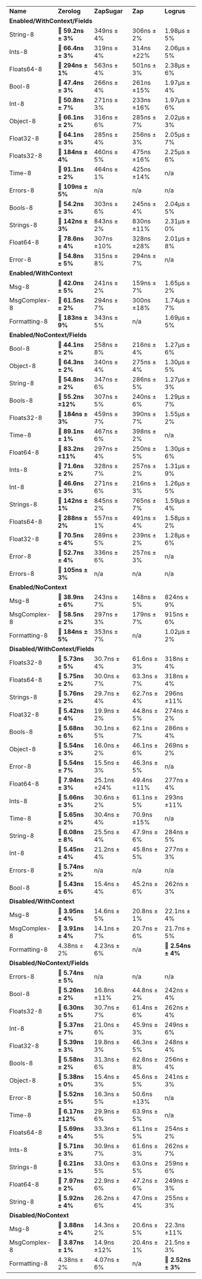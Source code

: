 <table><tr><td><b>Name</b></td><td><b>Zerolog</b></td><td><b>ZapSugar</b></td><td><b>Zap</b></td><td><b>Logrus</b></td></tr>
<tr><td colspan=5><b>Enabled/WithContext/Fields</b></td></tr>
<tr><td>String-8</td><td>&#x1F538; <b>59.2ns ± 3%</b></td><td>349ns ± 4%</td><td>306ns ± 2%</td><td>1.98µs ± 5%</td></tr>
<tr><td>Ints-8</td><td>&#x1F538; <b>66.4ns ± 3%</b></td><td>319ns ± 4%</td><td>314ns ±22%</td><td>2.06µs ± 5%</td></tr>
<tr><td>Floats64-8</td><td>&#x1F538; <b>294ns ± 1%</b></td><td>563ns ± 4%</td><td>501ns ± 3%</td><td>2.38µs ± 6%</td></tr>
<tr><td>Bool-8</td><td>&#x1F538; <b>47.4ns ± 3%</b></td><td>266ns ± 4%</td><td>261ns ±15%</td><td>1.97µs ± 4%</td></tr>
<tr><td>Int-8</td><td>&#x1F538; <b>50.8ns ± 7%</b></td><td>271ns ± 3%</td><td>233ns ±16%</td><td>1.97µs ± 6%</td></tr>
<tr><td>Object-8</td><td>&#x1F538; <b>66.1ns ± 2%</b></td><td>316ns ± 6%</td><td>285ns ± 7%</td><td>2.02µs ± 3%</td></tr>
<tr><td>Float32-8</td><td>&#x1F538; <b>64.1ns ± 3%</b></td><td>285ns ± 4%</td><td>256ns ± 3%</td><td>2.05µs ± 7%</td></tr>
<tr><td>Floats32-8</td><td>&#x1F538; <b>184ns ± 4%</b></td><td>460ns ± 5%</td><td>475ns ±16%</td><td>2.25µs ± 6%</td></tr>
<tr><td>Time-8</td><td>&#x1F538; <b>91.1ns ± 2%</b></td><td>464ns ± 1%</td><td>425ns ±14%</td><td>n/a</td></tr>
<tr><td>Errors-8</td><td>&#x1F538; <b>109ns ± 5%</b></td><td>n/a</td><td>n/a</td><td>n/a</td></tr>
<tr><td>Bools-8</td><td>&#x1F538; <b>54.2ns ± 3%</b></td><td>303ns ± 6%</td><td>245ns ± 4%</td><td>2.04µs ± 5%</td></tr>
<tr><td>Strings-8</td><td>&#x1F538; <b>142ns ± 3%</b></td><td>843ns ± 2%</td><td>830ns ±11%</td><td>2.31µs ± 0%</td></tr>
<tr><td>Float64-8</td><td>&#x1F538; <b>78.6ns ± 4%</b></td><td>307ns ±10%</td><td>328ns ±28%</td><td>2.01µs ± 8%</td></tr>
<tr><td>Error-8</td><td>&#x1F538; <b>54.8ns ± 5%</b></td><td>315ns ± 8%</td><td>294ns ± 7%</td><td>n/a</td></tr>
<tr><td colspan=5><b>Enabled/WithContext</b></td></tr>
<tr><td>Msg-8</td><td>&#x1F538; <b>42.0ns ± 5%</b></td><td>241ns ± 2%</td><td>159ns ± 7%</td><td>1.65µs ± 2%</td></tr>
<tr><td>MsgComplex-8</td><td>&#x1F538; <b>61.5ns ± 2%</b></td><td>294ns ± 7%</td><td>300ns ±18%</td><td>1.74µs ± 7%</td></tr>
<tr><td>Formatting-8</td><td>&#x1F538; <b>183ns ± 9%</b></td><td>343ns ± 5%</td><td>n/a</td><td>1.69µs ± 5%</td></tr>
<tr><td colspan=5><b>Enabled/NoContext/Fields</b></td></tr>
<tr><td>Bool-8</td><td>&#x1F538; <b>44.1ns ± 2%</b></td><td>258ns ± 8%</td><td>216ns ± 4%</td><td>1.27µs ± 6%</td></tr>
<tr><td>Object-8</td><td>&#x1F538; <b>64.3ns ± 2%</b></td><td>340ns ± 4%</td><td>275ns ± 4%</td><td>1.30µs ± 5%</td></tr>
<tr><td>String-8</td><td>&#x1F538; <b>54.8ns ± 2%</b></td><td>347ns ± 6%</td><td>286ns ± 5%</td><td>1.27µs ± 3%</td></tr>
<tr><td>Bools-8</td><td>&#x1F538; <b>55.2ns ±12%</b></td><td>307ns ± 5%</td><td>240ns ± 6%</td><td>1.29µs ± 7%</td></tr>
<tr><td>Floats32-8</td><td>&#x1F538; <b>184ns ± 3%</b></td><td>459ns ± 7%</td><td>390ns ± 7%</td><td>1.55µs ± 2%</td></tr>
<tr><td>Time-8</td><td>&#x1F538; <b>89.1ns ± 1%</b></td><td>467ns ± 6%</td><td>398ns ± 2%</td><td>n/a</td></tr>
<tr><td>Float64-8</td><td>&#x1F538; <b>83.2ns ±11%</b></td><td>297ns ± 4%</td><td>250ns ± 5%</td><td>1.30µs ± 6%</td></tr>
<tr><td>Ints-8</td><td>&#x1F538; <b>71.6ns ± 2%</b></td><td>328ns ± 7%</td><td>257ns ± 2%</td><td>1.31µs ± 9%</td></tr>
<tr><td>Int-8</td><td>&#x1F538; <b>46.6ns ± 3%</b></td><td>271ns ± 6%</td><td>216ns ± 3%</td><td>1.26µs ± 5%</td></tr>
<tr><td>Strings-8</td><td>&#x1F538; <b>142ns ± 1%</b></td><td>845ns ± 2%</td><td>765ns ± 7%</td><td>1.59µs ± 4%</td></tr>
<tr><td>Floats64-8</td><td>&#x1F538; <b>288ns ± 2%</b></td><td>557ns ± 1%</td><td>491ns ± 4%</td><td>1.58µs ± 2%</td></tr>
<tr><td>Float32-8</td><td>&#x1F538; <b>70.5ns ± 4%</b></td><td>289ns ± 5%</td><td>239ns ± 2%</td><td>1.28µs ± 6%</td></tr>
<tr><td>Error-8</td><td>&#x1F538; <b>52.7ns ± 4%</b></td><td>336ns ± 6%</td><td>257ns ± 3%</td><td>n/a</td></tr>
<tr><td>Errors-8</td><td>&#x1F538; <b>105ns ± 3%</b></td><td>n/a</td><td>n/a</td><td>n/a</td></tr>
<tr><td colspan=5><b>Enabled/NoContext</b></td></tr>
<tr><td>Msg-8</td><td>&#x1F538; <b>38.9ns ± 6%</b></td><td>243ns ± 7%</td><td>148ns ± 5%</td><td>824ns ± 9%</td></tr>
<tr><td>MsgComplex-8</td><td>&#x1F538; <b>58.5ns ± 2%</b></td><td>297ns ± 3%</td><td>179ns ± 7%</td><td>915ns ± 6%</td></tr>
<tr><td>Formatting-8</td><td>&#x1F538; <b>184ns ± 5%</b></td><td>353ns ± 7%</td><td>n/a</td><td>1.02µs ± 2%</td></tr>
<tr><td colspan=5><b>Disabled/WithContext/Fields</b></td></tr>
<tr><td>Floats32-8</td><td>&#x1F538; <b>5.73ns ± 5%</b></td><td>30.7ns ± 4%</td><td>61.6ns ± 3%</td><td>318ns ± 4%</td></tr>
<tr><td>Floats64-8</td><td>&#x1F538; <b>5.75ns ± 2%</b></td><td>30.0ns ± 7%</td><td>63.3ns ± 7%</td><td>318ns ± 4%</td></tr>
<tr><td>Strings-8</td><td>&#x1F538; <b>5.76ns ± 2%</b></td><td>29.7ns ± 4%</td><td>62.7ns ± 4%</td><td>296ns ±11%</td></tr>
<tr><td>Float32-8</td><td>&#x1F538; <b>5.42ns ± 4%</b></td><td>19.9ns ± 2%</td><td>44.8ns ± 5%</td><td>274ns ± 2%</td></tr>
<tr><td>Bools-8</td><td>&#x1F538; <b>5.68ns ± 6%</b></td><td>30.1ns ± 5%</td><td>62.1ns ± 7%</td><td>286ns ± 4%</td></tr>
<tr><td>Object-8</td><td>&#x1F538; <b>5.54ns ± 3%</b></td><td>16.0ns ± 2%</td><td>46.1ns ± 6%</td><td>269ns ± 2%</td></tr>
<tr><td>Error-8</td><td>&#x1F538; <b>5.54ns ± 7%</b></td><td>15.5ns ± 3%</td><td>46.3ns ± 5%</td><td>n/a</td></tr>
<tr><td>Float64-8</td><td>&#x1F538; <b>7.94ns ± 3%</b></td><td>25.1ns ±24%</td><td>49.4ns ±11%</td><td>277ns ± 4%</td></tr>
<tr><td>Ints-8</td><td>&#x1F538; <b>5.66ns ± 3%</b></td><td>30.6ns ± 2%</td><td>61.1ns ± 5%</td><td>293ns ±11%</td></tr>
<tr><td>Time-8</td><td>&#x1F538; <b>5.65ns ± 2%</b></td><td>30.4ns ± 4%</td><td>70.9ns ±15%</td><td>n/a</td></tr>
<tr><td>String-8</td><td>&#x1F538; <b>6.08ns ± 8%</b></td><td>25.5ns ± 4%</td><td>47.9ns ± 6%</td><td>284ns ± 5%</td></tr>
<tr><td>Int-8</td><td>&#x1F538; <b>5.45ns ± 4%</b></td><td>21.2ns ± 4%</td><td>45.8ns ± 5%</td><td>277ns ± 3%</td></tr>
<tr><td>Errors-8</td><td>&#x1F538; <b>5.74ns ± 2%</b></td><td>n/a</td><td>n/a</td><td>n/a</td></tr>
<tr><td>Bool-8</td><td>&#x1F538; <b>5.43ns ± 6%</b></td><td>15.4ns ± 4%</td><td>45.2ns ± 6%</td><td>262ns ± 3%</td></tr>
<tr><td colspan=5><b>Disabled/WithContext</b></td></tr>
<tr><td>Msg-8</td><td>&#x1F538; <b>3.95ns ± 4%</b></td><td>14.6ns ± 5%</td><td>20.8ns ± 1%</td><td>22.1ns ± 4%</td></tr>
<tr><td>MsgComplex-8</td><td>&#x1F538; <b>3.91ns ± 4%</b></td><td>14.1ns ± 7%</td><td>20.7ns ± 6%</td><td>21.7ns ± 5%</td></tr>
<tr><td>Formatting-8</td><td>4.38ns ± 2%</td><td>4.23ns ± 6%</td><td>n/a</td><td>&#x1F538; <b>2.54ns ± 4%</b></td></tr>
<tr><td colspan=5><b>Disabled/NoContext/Fields</b></td></tr>
<tr><td>Errors-8</td><td>&#x1F538; <b>5.74ns ± 5%</b></td><td>n/a</td><td>n/a</td><td>n/a</td></tr>
<tr><td>Bool-8</td><td>&#x1F538; <b>5.26ns ± 2%</b></td><td>16.8ns ±11%</td><td>44.8ns ± 2%</td><td>242ns ± 4%</td></tr>
<tr><td>Floats32-8</td><td>&#x1F538; <b>6.30ns ± 5%</b></td><td>30.7ns ± 7%</td><td>61.4ns ± 6%</td><td>262ns ± 4%</td></tr>
<tr><td>Int-8</td><td>&#x1F538; <b>5.37ns ± 7%</b></td><td>21.0ns ± 6%</td><td>45.9ns ± 3%</td><td>249ns ± 6%</td></tr>
<tr><td>Float32-8</td><td>&#x1F538; <b>5.39ns ± 3%</b></td><td>19.8ns ± 3%</td><td>46.3ns ± 5%</td><td>248ns ± 4%</td></tr>
<tr><td>Bools-8</td><td>&#x1F538; <b>5.58ns ± 2%</b></td><td>31.3ns ± 6%</td><td>62.8ns ± 8%</td><td>256ns ± 4%</td></tr>
<tr><td>Object-8</td><td>&#x1F538; <b>5.38ns ± 0%</b></td><td>15.4ns ± 3%</td><td>45.6ns ± 5%</td><td>241ns ± 3%</td></tr>
<tr><td>Error-8</td><td>&#x1F538; <b>5.52ns ± 5%</b></td><td>16.3ns ± 5%</td><td>50.6ns ±13%</td><td>n/a</td></tr>
<tr><td>Time-8</td><td>&#x1F538; <b>6.17ns ±12%</b></td><td>29.9ns ± 6%</td><td>63.9ns ± 5%</td><td>n/a</td></tr>
<tr><td>Floats64-8</td><td>&#x1F538; <b>5.69ns ± 4%</b></td><td>33.3ns ± 5%</td><td>61.1ns ± 5%</td><td>254ns ± 2%</td></tr>
<tr><td>Ints-8</td><td>&#x1F538; <b>5.71ns ± 3%</b></td><td>30.9ns ± 7%</td><td>61.6ns ± 3%</td><td>262ns ± 7%</td></tr>
<tr><td>Strings-8</td><td>&#x1F538; <b>6.21ns ± 1%</b></td><td>33.0ns ± 5%</td><td>63.0ns ± 5%</td><td>259ns ± 6%</td></tr>
<tr><td>Float64-8</td><td>&#x1F538; <b>7.97ns ± 2%</b></td><td>22.9ns ± 6%</td><td>47.2ns ± 6%</td><td>249ns ± 3%</td></tr>
<tr><td>String-8</td><td>&#x1F538; <b>5.92ns ± 4%</b></td><td>26.2ns ± 6%</td><td>47.0ns ± 4%</td><td>255ns ± 3%</td></tr>
<tr><td colspan=5><b>Disabled/NoContext</b></td></tr>
<tr><td>Msg-8</td><td>&#x1F538; <b>3.88ns ± 4%</b></td><td>14.3ns ± 2%</td><td>20.6ns ± 5%</td><td>22.3ns ±11%</td></tr>
<tr><td>MsgComplex-8</td><td>&#x1F538; <b>3.87ns ± 1%</b></td><td>14.9ns ±12%</td><td>20.4ns ± 1%</td><td>21.5ns ± 3%</td></tr>
<tr><td>Formatting-8</td><td>4.38ns ± 2%</td><td>4.07ns ± 6%</td><td>n/a</td><td>&#x1F538; <b>2.52ns ± 3%</b></td></tr>
</table>
